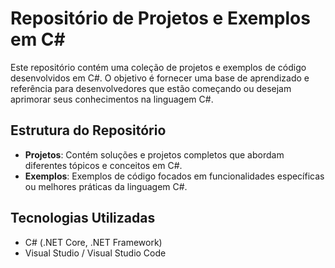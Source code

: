 # Repositório de Projetos e Exemplos em C#

Este repositório contém uma coleção de projetos e exemplos de código desenvolvidos em C#. O objetivo é fornecer uma base de aprendizado e referência para desenvolvedores que estão começando ou desejam aprimorar seus conhecimentos na linguagem C#.

## Estrutura do Repositório

- **Projetos**: Contém soluções e projetos completos que abordam diferentes tópicos e conceitos em C#.
- **Exemplos**: Exemplos de código focados em funcionalidades específicas ou melhores práticas da linguagem C#.

## Tecnologias Utilizadas

- C# (.NET Core, .NET Framework)
- Visual Studio / Visual Studio Code

